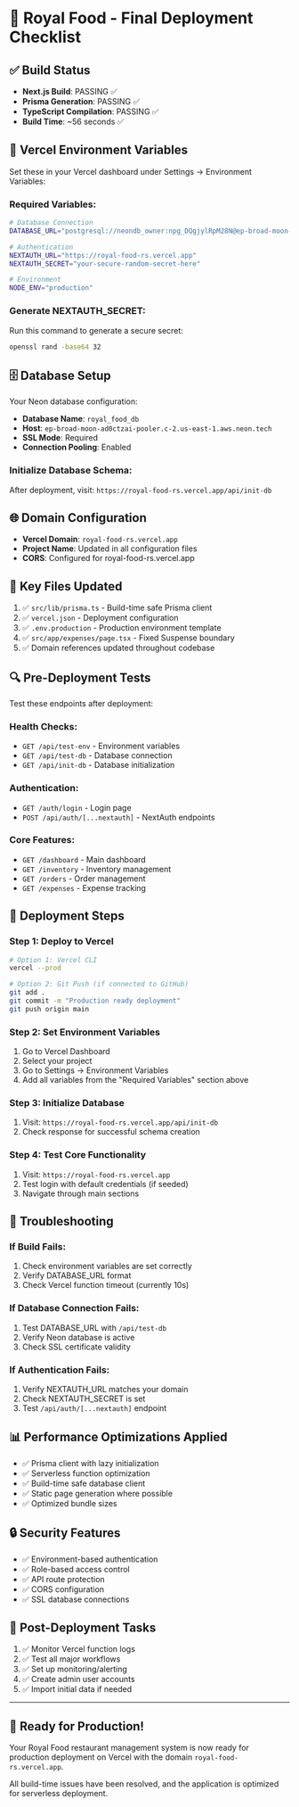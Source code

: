# 🚀 Royal Food - Final Deployment Checklist

## ✅ Build Status
- **Next.js Build**: PASSING ✅
- **Prisma Generation**: PASSING ✅
- **TypeScript Compilation**: PASSING ✅
- **Build Time**: ~56 seconds ✅

## 🔧 Vercel Environment Variables
Set these in your Vercel dashboard under Settings → Environment Variables:

### Required Variables:
```bash
# Database Connection
DATABASE_URL="postgresql://neondb_owner:npg_DQgjylRpM28N@ep-broad-moon-ad0ctzai-pooler.c-2.us-east-1.aws.neon.tech/royal_food_db?sslmode=require"

# Authentication
NEXTAUTH_URL="https://royal-food-rs.vercel.app"
NEXTAUTH_SECRET="your-secure-random-secret-here"

# Environment
NODE_ENV="production"
```

### Generate NEXTAUTH_SECRET:
Run this command to generate a secure secret:
```bash
openssl rand -base64 32
```

## 🗄️ Database Setup
Your Neon database configuration:
- **Database Name**: `royal_food_db`
- **Host**: `ep-broad-moon-ad0ctzai-pooler.c-2.us-east-1.aws.neon.tech`
- **SSL Mode**: Required
- **Connection Pooling**: Enabled

### Initialize Database Schema:
After deployment, visit: `https://royal-food-rs.vercel.app/api/init-db`

## 🌐 Domain Configuration
- **Vercel Domain**: `royal-food-rs.vercel.app`
- **Project Name**: Updated in all configuration files
- **CORS**: Configured for royal-food-rs.vercel.app

## 📁 Key Files Updated
1. ✅ `src/lib/prisma.ts` - Build-time safe Prisma client
2. ✅ `vercel.json` - Deployment configuration
3. ✅ `.env.production` - Production environment template
4. ✅ `src/app/expenses/page.tsx` - Fixed Suspense boundary
5. ✅ Domain references updated throughout codebase

## 🔍 Pre-Deployment Tests
Test these endpoints after deployment:

### Health Checks:
- `GET /api/test-env` - Environment variables
- `GET /api/test-db` - Database connection
- `GET /api/init-db` - Database initialization

### Authentication:
- `GET /auth/login` - Login page
- `POST /api/auth/[...nextauth]` - NextAuth endpoints

### Core Features:
- `GET /dashboard` - Main dashboard
- `GET /inventory` - Inventory management
- `GET /orders` - Order management
- `GET /expenses` - Expense tracking

## 🚀 Deployment Steps

### Step 1: Deploy to Vercel
```bash
# Option 1: Vercel CLI
vercel --prod

# Option 2: Git Push (if connected to GitHub)
git add .
git commit -m "Production ready deployment"
git push origin main
```

### Step 2: Set Environment Variables
1. Go to Vercel Dashboard
2. Select your project
3. Go to Settings → Environment Variables
4. Add all variables from the "Required Variables" section above

### Step 3: Initialize Database
1. Visit: `https://royal-food-rs.vercel.app/api/init-db`
2. Check response for successful schema creation

### Step 4: Test Core Functionality
1. Visit: `https://royal-food-rs.vercel.app`
2. Test login with default credentials (if seeded)
3. Navigate through main sections

## 🔧 Troubleshooting

### If Build Fails:
1. Check environment variables are set correctly
2. Verify DATABASE_URL format
3. Check Vercel function timeout (currently 10s)

### If Database Connection Fails:
1. Test DATABASE_URL with `/api/test-db`
2. Verify Neon database is active
3. Check SSL certificate validity

### If Authentication Fails:
1. Verify NEXTAUTH_URL matches your domain
2. Check NEXTAUTH_SECRET is set
3. Test `/api/auth/[...nextauth]` endpoint

## 📊 Performance Optimizations Applied
- ✅ Prisma client with lazy initialization
- ✅ Serverless function optimization
- ✅ Build-time safe database client
- ✅ Static page generation where possible
- ✅ Optimized bundle sizes

## 🔒 Security Features
- ✅ Environment-based authentication
- ✅ Role-based access control
- ✅ API route protection
- ✅ CORS configuration
- ✅ SSL database connections

## 📝 Post-Deployment Tasks
1. ✅ Monitor Vercel function logs
2. ✅ Test all major workflows
3. ✅ Set up monitoring/alerting
4. ✅ Create admin user accounts
5. ✅ Import initial data if needed

---

## 🎉 Ready for Production!
Your Royal Food restaurant management system is now ready for production deployment on Vercel with the domain `royal-food-rs.vercel.app`.

All build-time issues have been resolved, and the application is optimized for serverless deployment.
